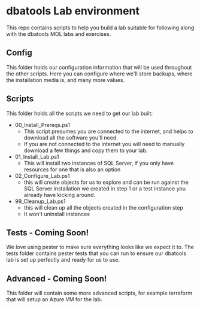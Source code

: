 # dbatools Lab environment

This repo contains scripts to help you build a lab suitable for following along with the dbatools MOL labs and exercises.

## Config
This folder holds our configuration information that will be used throughout the other scripts. Here you can configure where we'll store backups, where the installation media is, and many more values.

## Scripts
This folder holds all the scripts we need to get our lab built:
- 00_Install_Prereqs.ps1 
    - This script presumes you are connected to the internet, and helps to download all the software you'll need.
    - If you are not connected to the internet you will need to manually download a few things and copy them to your lab.
- 01_Install_Lab.ps1 
    - This will install two instances of SQL Server, if you only have resources for one that is also an option
- 02_Configure_Lab.ps1
    - this will create objects for us to explore and can be run against the SQL Server installation we created in step 1 or a test instance you already have kicking around.
- 99_Cleanup_Lab.ps1
    - this will clean up all the objects created in the configuration step
    - It won't uninstall instances

## Tests - Coming Soon!
We love using pester to make sure everything looks like we expect it to. The tests folder contains pester tests that you can run to ensure our dbatools lab is set up perfectly and ready for us to use.

## Advanced - Coming Soon!
This folder will contain some more advanced scripts, for example terraform that will setup an Azure VM for the lab.